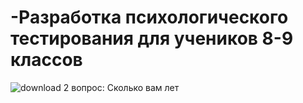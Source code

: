 # -Разработка психологического тестирования для учеников 8-9 классов
![download](https://user-images.githubusercontent.com/129249731/228426994-a2e83496-3b4b-4171-ab1d-d2c345155958.png)
2 вопрос: Cколько вам лет
